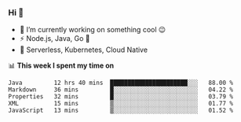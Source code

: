 ### Hi 👋

<!--
**nodejh/nodejh** is a ✨ _special_ ✨ repository because its `README.md` (this file) appears on your GitHub profile.

Here are some ideas to get you started:

- 🔭 I’m currently working on ...
- 🌱 I’m currently learning ...
- 👯 I’m looking to collaborate on ...
- 🤔 I’m looking for help with ...
- 💬 Ask me about ...
- 📫 How to reach me: ...
- 😄 Pronouns: ...
- ⚡ Fun fact: ...
-->

- 🔭 I’m currently working on something cool :wink:
- ⚡ Node.js, Java, Go :thought_balloon:
- 🤖 Serverless, Kubernetes, Cloud Native

📊 **This week I spent my time on**

<!--START_SECTION:waka-->
```text
Java         12 hrs 40 mins  ██████████████████████░░░   88.00 % 
Markdown     36 mins         █░░░░░░░░░░░░░░░░░░░░░░░░   04.22 % 
Properties   32 mins         █░░░░░░░░░░░░░░░░░░░░░░░░   03.79 % 
XML          15 mins         ▒░░░░░░░░░░░░░░░░░░░░░░░░   01.77 % 
JavaScript   13 mins         ▒░░░░░░░░░░░░░░░░░░░░░░░░   01.52 % 
```
<!--END_SECTION:waka-->


<!--
:traffic_light: **Visitors**

![visitors](https://visitor-badge.glitch.me/badge?page_id=nodejh.nodejh)
-->
